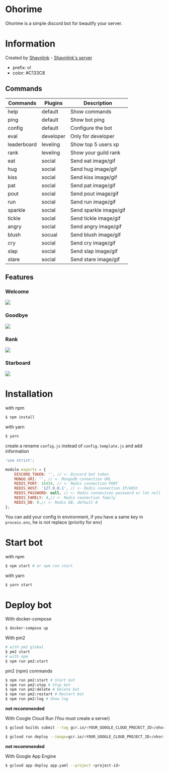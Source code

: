 # Ohorime

Ohorime is a simple discord bot for beautify your server.

# Information
Created by [Shaynlink](https://github.com/shaynlink) - [Shaynlink's server](https://discord.gg/2Akw3qdB5F)

- prefix: o!
- color: #C133C8

## Commands

| Commands    | Plugins   | Description            |
|-------------|-----------|------------------------|
| help        | default   | Show commands          |
| ping        | default   | Show bot ping          |
| config      | default   | Configure the bot      |
| eval        | developer | Only for developer     |
| leaderboard | leveling  | Show top 5 users xp    |
| rank        | leveling  | Show your guild rank   |
| eat         | social    | Send eat image/gif     |
| hug         | social    | Send hug image/gif     |
| kiss        | social    | Send kiss image/gif    |
| pat         | social    | Send pat image/gif     |
| pout        | social    | Send pout image/gif    |
| run         | social    | Send run image/gif     |
| sparkle     | social    | Send sparkle image/gif |
| tickle      | social    | Send tickle image/gif  |
| angry       | social    | Send angry image/gif   |
| blush       | socual    | Send blush image/gif   |
| cry         | social    | Send cry image/gif     |
| slap        | social    | Send slap image/gif    |
| stare       | social    | Send stare image/gif   |

## Features

### Welcome
<img src="https://raw.githubusercontent.com/Ohorime/ohorime/master/assets/images/features_welcome.png" />

### Goodbye
<img src="https://raw.githubusercontent.com/Ohorime/ohorime/master/assets/images/features_goodbye.png" />

### Rank
<img src="https://raw.githubusercontent.com/Ohorime/ohorime/master/assets/images/features_rank.png" />

### Starboard
<img src="https://raw.githubusercontent.com/Ohorime/ohorime/master/assets/images/features_starboard.png" />

# Installation

with npm
```sh
$ npm install
```

with yarn
```sh
$ yarn
```

create a rename `config.js` instead of `config.template.js` and add information

```js
'use strict';

module.exports = {
    DISCORD_TOKEN: '', // <- Discord bot token
    MONGO_URI: '', // <- Mongodb connection URL
    REDIS_PORT: 16434, // <- Redis connection PORT
    REDIS_HOST: '127.0.0.1', // <- Redis connection IP/HOSt
    REDIS_PASSWORD: null, // <- Redis connection password or let null
    REDIS_FAMILY: 4,// <- Redis connection family
    REDIS_DB: 0,// <- Redis DB, default 0
};
```

You can add your config in environment, if you have a same key in `process.env`, he is not replace (priority for env)

# Start bot
with npm
```sh
$ npm start # or npm run start
```

with yarn
```sh
$ yarn start
```

# Deploy bot
With docker-compose
```sh
$ docker-compose up
```

With pm2
```sh
# with pm2 global
$ pm2 start
# with npm
$ npm run pm2:start
```

pm2 (npm) commands
```sh
$ npm run pm2:start # Start bot
$ npm run pm2:stop # Stop bot
$ npm run pm2:delete # Delete bot
$ npm run pm2:restart # Restart bot
$ npm run pm2:log # Show log
```

**not recommended**

With Coogle Cloud Run (You must create a server)

```sh
$ gcloud builds submit --tag gcr.io/<YOUR_GOOGLE_CLOUD_PROJECT_ID>/ohorime:1.0.0 .

$ gcloud run deploy --image=gcr.io/<YOUR_GOOGLE_CLOUD_PROJECT_ID>/ohorime:1.0.0 --platform managed --port 3000
```

**not recommended**

With Google App Engine
```sh
$ gcloud app deploy app.yaml --project <project-id>
```